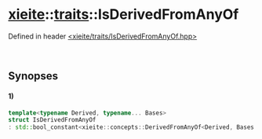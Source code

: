 # [xieite](../xieite.md)\:\:[traits](../traits.md)\:\:IsDerivedFromAnyOf
Defined in header [<xieite/traits/IsDerivedFromAnyOf.hpp>](../../include/xieite/traits/IsDerivedFromAnyOf.hpp)

&nbsp;

## Synopses
#### 1)
```cpp
template<typename Derived, typename... Bases>
struct IsDerivedFromAnyOf
: std::bool_constant<xieite::concepts::DerivedFromAnyOf<Derived, Bases...>> {};
```
